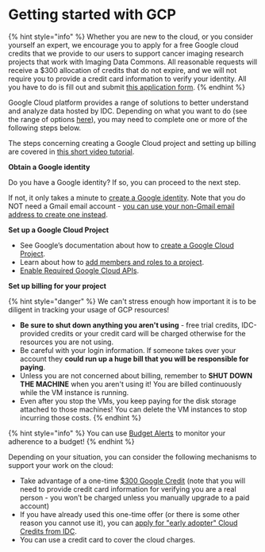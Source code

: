 # Getting started with GCP

{% hint style="info" %}
Whether you are new to the cloud, or you consider yourself an expert, we encourage you to apply for a free Google cloud credits that we provide to our users to support cancer imaging research projects that work with Imaging Data Commons. All reasonable requests will receive a $300 allocation of credits that do not expire, and we will not require you to provide a credit card information to verify your identity. All you have to do is fill out and submit [this application form](https://docs.google.com/forms/d/e/1FAIpQLSfXvXqficGaVEalJI3ym6rKqarmW_YUUWG6A4U8pclvR8MmRQ/viewform).
{% endhint %}

Google Cloud platform provides a range of solutions to better understand and analyze data hosted by IDC. Depending on what you want to do \(see the range of options [here](../getting-started-with-idc.md)\), you may need to complete one or more of the following steps below.

The steps concerning creating a Google Cloud project and setting up billing are covered in [this short video tutorial](https://youtu.be/i08S0KJLnyw).

**Obtain a Google identity**

Do you have a Google identity? If so, you can proceed to the next step.

If not, it only takes a minute to [create a Google identity](https://accounts.google.com/signup/v2/webcreateaccount?dsh=308321458437252901&continue=https%3A%2F%2Faccounts.google.com%2FManageAccount&flowName=GlifWebSignIn&flowEntry=SignUp#FirstName=&LastName=). Note that you do NOT need a Gmail email account - [you can use your non-Gmail email address to create one instead](https://support.google.com/accounts/answer/27441?hl=en#existingemail).

**Set up a Google Cloud Project**

* See Google’s documentation about how to [create a Google Cloud Project](https://cloud.google.com/resource-manager/docs/creating-managing-projects).
* Learn about how to [add members and roles to a project](https://cloud.google.com/iam/docs/quickstart).
* [Enable Required Google Cloud APIs](https://cloud.google.com/apis/docs/getting-started#enabling_apis).

**Set up billing for your project**

{% hint style="danger" %}
We can't stress enough how important it is to be diligent in tracking your usage of GCP resources!

* **Be sure to shut down anything you aren't using** - free trial credits, IDC-provided credits or your credit card will be charged otherwise for the resources you are not using.
* Be careful with your login information. If someone takes over your account they **could run up a huge bill that you will be responsible for paying**.
* Unless you are not concerned about billing, remember to **SHUT DOWN THE MACHINE** when you aren't using it! You are billed continuously while the VM instance is running.
* Even after you stop the VMs, you keep paying for the disk storage attached to those machines! You can delete the VM instances to stop incurring those costs.
{% endhint %}

{% hint style="info" %}
You can use [Budget Alerts](https://cloud.google.com/billing/docs/how-to/budgets) to monitor your adherence to a budget!
{% endhint %}

Depending on your situation, you can consider the following mechanisms to support your work on the cloud:

* Take advantage of a one-time [$300 Google Credit](https://cloud.google.com/free/) \(note that you will need to provide credit card information for verifying you are a real person - you won’t be charged unless you manually upgrade to a paid account\)
* If you have already used this one-time offer \(or there is some other reason you cannot use it\), you can [apply for "early adopter" Cloud Credits from IDC](requesting-gcp-cloud-credits.md).
* You can use a credit card to cover the cloud charges.

